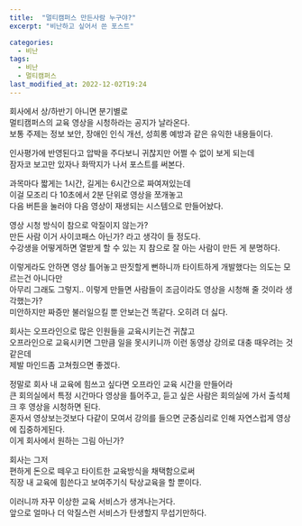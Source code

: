 ```yaml
---
title:  "멀티캠퍼스 만든사람 누구야?"
excerpt: "비난하고 싶어서 쓴 포스트"

categories:
  - 비난
tags:
  - 비난
  - 멀티캠퍼스
last_modified_at: 2022-12-02T19:24
---
```


회사에서 상/하반기 아니면 분기별로  
멀티캠퍼스의 교육 영상을 시청하라는 공지가 날라온다.  
보통 주제는 정보 보안, 장애인 인식 개선, 성희롱 예방과 같은 유익한 내용들이다.  

인사평가에 반영된다고 압박을 주다보니 귀찮지만 어쩔 수 없이 보게 되는데  
잠자코 보고만 있자나 화딱지가 나서 포스트를 써본다.  

과목마다 짧게는 1시간, 길게는 6시간으로 짜여져있는데  
이걸 모조리 다 10초에서 2분 단위로 영상을 쪼개놓고  
다음 버튼을 눌러야 다음 영상이 재생되는 시스템으로 만들어놨다.  

영상 시청 방식이 참으로 악질이지 않는가?  
만든 사람 이거 사이코패스 아닌가? 라고 생각이 들 정도다.  
수강생을 어떻게하면 열받게 할 수 있는 지 참으로 잘 아는 사람이 만든 게 분명하다.  

이렇게라도 안하면 영상 틀어놓고 딴짓할게 뻔하니까 타이트하게 개발했다는 의도는 모르는건 아니다만  
아무리 그래도 그렇지.. 이렇게 만들면 사람들이 조금이라도 영상을 시청해 줄 것이라 생각했는가?  
미안하지만 짜증만 불러일으킬 뿐 안보는건 똑같다. 오히려 더 싫다.  

회사는 오프라인으로 많은 인원들을 교육시키는건 귀찮고  
오프라인으로 교육시키면 그만큼 일을 못시키니까 이런 동영상 강의로 대충 때우려는 것 같은데  
제발 마인드좀 고쳐줬으면 좋겠다.  

정말로 회사 내 교육에 힘쓰고 싶다면 오프라인 교육 시간을 만들어라  
큰 회의실에서 특정 시간마다 영상을 틀어주고, 듣고 싶은 사람은 회의실에 가서 출석체크 후 영상을 시청하면 된다.  
혼자서 영상보는것보다 다같이 모여서 강의를 들으면 군중심리로 인해 자연스럽게 영상에 집중하게된다.  
이게 회사에서 원하는 그림 아닌가?  

회사는 그저  
편하게 돈으로 떼우고 타이트한 교육방식을 채택함으로써  
직장 내 교육에 힘쓴다고 보여주기식 탁상교육을 할 뿐이다.

이러니까 자꾸 이상한 교육 서비스가 생겨나는거다.  
앞으로 얼마나 더 악질스런 서비스가 탄생할지 무섭기만하다.  